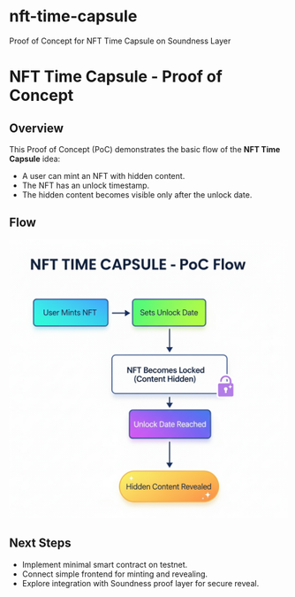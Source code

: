 # nft-time-capsule
Proof of Concept for NFT Time Capsule on Soundness Layer
# NFT Time Capsule - Proof of Concept

## Overview
This Proof of Concept (PoC) demonstrates the basic flow of the **NFT Time Capsule** idea:
- A user can mint an NFT with hidden content.
- The NFT has an unlock timestamp.
- The hidden content becomes visible only after the unlock date.

## Flow
![NFT Time Capsule Flow](https://raw.githubusercontent.com/0xZepeto/nft-time-capsule/refs/heads/main/1756557583036.jpg)

## Next Steps
- Implement minimal smart contract on testnet.
- Connect simple frontend for minting and revealing.
- Explore integration with Soundness proof layer for secure reveal.

